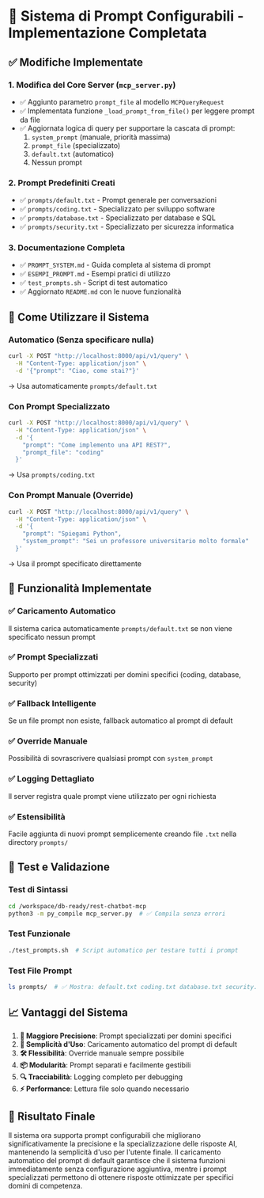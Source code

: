 # 🎯 Sistema di Prompt Configurabili - Implementazione Completata

## ✅ Modifiche Implementate

### 1. **Modifica del Core Server** (`mcp_server.py`)
- ✅ Aggiunto parametro `prompt_file` al modello `MCPQueryRequest`
- ✅ Implementata funzione `_load_prompt_from_file()` per leggere prompt da file
- ✅ Aggiornata logica di query per supportare la cascata di prompt:
  1. `system_prompt` (manuale, priorità massima)
  2. `prompt_file` (specializzato)
  3. `default.txt` (automatico)
  4. Nessun prompt

### 2. **Prompt Predefiniti Creati**
- ✅ `prompts/default.txt` - Prompt generale per conversazioni
- ✅ `prompts/coding.txt` - Specializzato per sviluppo software
- ✅ `prompts/database.txt` - Specializzato per database e SQL
- ✅ `prompts/security.txt` - Specializzato per sicurezza informatica

### 3. **Documentazione Completa**
- ✅ `PROMPT_SYSTEM.md` - Guida completa al sistema di prompt
- ✅ `ESEMPI_PROMPT.md` - Esempi pratici di utilizzo
- ✅ `test_prompts.sh` - Script di test automatico
- ✅ Aggiornato `README.md` con le nuove funzionalità

## 🚀 Come Utilizzare il Sistema

### Automatico (Senza specificare nulla)
```bash
curl -X POST "http://localhost:8000/api/v1/query" \
  -H "Content-Type: application/json" \
  -d '{"prompt": "Ciao, come stai?"}'
```
→ Usa automaticamente `prompts/default.txt`

### Con Prompt Specializzato
```bash
curl -X POST "http://localhost:8000/api/v1/query" \
  -H "Content-Type: application/json" \
  -d '{
    "prompt": "Come implemento una API REST?",
    "prompt_file": "coding"
  }'
```
→ Usa `prompts/coding.txt`

### Con Prompt Manuale (Override)
```bash
curl -X POST "http://localhost:8000/api/v1/query" \
  -H "Content-Type: application/json" \
  -d '{
    "prompt": "Spiegami Python",
    "system_prompt": "Sei un professore universitario molto formale"
  }'
```
→ Usa il prompt specificato direttamente

## 🎪 Funzionalità Implementate

### ✅ **Caricamento Automatico**
Il sistema carica automaticamente `prompts/default.txt` se non viene specificato nessun prompt

### ✅ **Prompt Specializzati**
Supporto per prompt ottimizzati per domini specifici (coding, database, security)

### ✅ **Fallback Intelligente**
Se un file prompt non esiste, fallback automatico al prompt di default

### ✅ **Override Manuale**
Possibilità di sovrascrivere qualsiasi prompt con `system_prompt`

### ✅ **Logging Dettagliato**
Il server registra quale prompt viene utilizzato per ogni richiesta

### ✅ **Estensibilità**
Facile aggiunta di nuovi prompt semplicemente creando file `.txt` nella directory `prompts/`

## 🔧 Test e Validazione

### Test di Sintassi
```bash
cd /workspace/db-ready/rest-chatbot-mcp
python3 -m py_compile mcp_server.py  # ✅ Compila senza errori
```

### Test Funzionale
```bash
./test_prompts.sh  # Script automatico per testare tutti i prompt
```

### Test File Prompt
```bash
ls prompts/  # ✅ Mostra: default.txt coding.txt database.txt security.txt
```

## 📈 Vantaggi del Sistema

1. **🎯 Maggiore Precisione**: Prompt specializzati per domini specifici
2. **🔄 Semplicità d'Uso**: Caricamento automatico del prompt di default
3. **🛠️ Flessibilità**: Override manuale sempre possibile
4. **📦 Modularità**: Prompt separati e facilmente gestibili
5. **🔍 Tracciabilità**: Logging completo per debugging
6. **⚡ Performance**: Lettura file solo quando necessario

## 🎉 Risultato Finale

Il sistema ora supporta prompt configurabili che migliorano significativamente la precisione e la specializzazione delle risposte AI, mantenendo la semplicità d'uso per l'utente finale. Il caricamento automatico del prompt di default garantisce che il sistema funzioni immediatamente senza configurazione aggiuntiva, mentre i prompt specializzati permettono di ottenere risposte ottimizzate per specifici domini di competenza.
